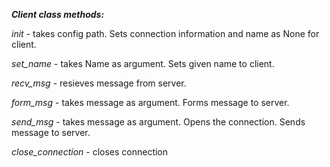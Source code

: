 ***Client class methods:***

*init* - takes config path. Sets connection information and name as None for client.

*set_name* - takes Name as argument. Sets given name to client.

*recv_msg* - resieves message from server.

*form_msg* - takes message as argument. Forms message to server.

*send_msg* - takes message as argument. Opens the connection. Sends message to server.

*close_connection* - closes connection